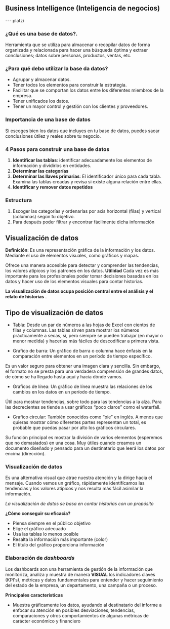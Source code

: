 ## Business Intelligence (Inteligencia de negocios)
--- platzi
### ¿Qué es una base de datos?.

Herramienta que se utiliza para almacenar o recopilar datos de forma organizada y relacionada para hacer una búsqueda óptima y extraer conclusiones; datos sobre personas, productos, ventas, etc.

### ¿Para qué debo utilizar la base da datos?
- Agrupar y almacenar datos.
- Tener todos los elementos para construir la estrategia.
- Facilitar que se comportan los datos entre los diferentes miembros de la empresa.
- Tener unificados los datos.
- Tener un mayor control y gestión con los clientes y proveedores.

### Importancia de una base de datos
Si escoges bien los datos que incluyes en tu base de datos, puedes sacar conclusiones útilez y reales sobre tu negocio.

### 4 Pasos para construir una base de datos
1. **Identificar las tablas**: identificar adecuadamente los elementos de información y dividirlos en entidades.
2. **Determinar las categorías**
3. **Determinar las llaves primarias**: El identificador único para cada tabla. Examina las tablas creadas y revisa si existe alguna relación entre ellas.
4. **Identificar y remover datos repetidos**

### Estructura
1. Escoger las categorías y ordenarlas por axis horizontal (filas) y vertical (columnas) según tu objetivo.
2. Para después poder filtrar y encontrar fácilmente dicha información

## Visualización de datos
**Definición**:
Es una representación gráfica de la información y los datos. Mediante el uso de elementos visuales, como gráficos y mapas.

Ofrece una manera accesible para detectar y comprender las tendencias, los valores atípicos y los patrones en los datos.
**Utilidad**
Cada vez es más importante para los profesionales poder tomar decisiones basadas en los datos y hacer uso de los elementos visuales para contar historias.  

**La visualización de datos ocupa posición central entre el análisis y el relato de historias** .

## Tipo de visualización de datos
- Tabla: 
Desde un par de números a las hojas de Excel con cientos de filas y columnas. Las tablas sirven para mostrar los números prácticamente a secas, sí, pero siempre se pueden trabajar (en mayor o menor medida) y hacerlas más fáciles de descodificar a primera vista.

- Grafico de barra:
Un gráfico de barra o columna hace énfasis en la comparación entre elementos en un período de tiempo específico.

Es un valor seguro para obtener una imagen clara y sencilla. Sin embargo, el formato no se presta para una verdadera comprensión de grandes datos, de cómo se ha llegado hasta aquí y hacia dónde vamos.

- Graficos de línea:
Un gráfico de línea muestra las relaciones de los cambios en los datos en un período de tiempo.

Útil para mostrar tendencias, sobre todo para las tendencias a la alza. Para las decrecientes se tiende a usar gráficos “poco claros” como el waterfall.

- Grafico circular:
También conocidos como “pie” en inglés. A menos que quieras mostrar cómo diferentes partes representan un total, es probable que puedas pasar por alto los gráficos circulares.

Su función principal es mostrar la división de varios elementos (esperemos que no demasiados) en una cosa. Muy útiles cuando creamos un documento diseñado y pensado para un destinatario que leerá los datos por encima (dirección).

### Visualización de datos
Es una alternativa visual que atrae nuestra atención y la dirige hacia el mensaje. Cuando vemos un gráfico, rápidamente identifícamos las tendencias y los valores atípicos y nos resulta más fácil asimilar la información.

*La visualización de datos se basa en contar historias con un propósito*

**¿Cómo conseguir su eficacia?**
- Piensa siempre en el público objetivo
- Elige el gráfico adecuado
- Usa las tablas lo menos posible
- Resalta la información más importante (color)
- El título del gráfico proporciona información

### Elaboración de *dashboards* 
Los dashboards son una herramienta de gestión de la información que monitoriza, analiza y muestra de manera **VISUAL** los indicadores claves (KPI's), métricas y datos fundamentales para entender y hacer seguimiento del estado de la empresa, un departamento, una campaña o un proceso.

**Principales características**
- Muestra gráficamente los datos, ayudando al destinatario del informe a enfocar su atención en posibles desviaciones, tendencias, comparaciones y otros comportamientos de algunas métricas de carácter económico y financiero
